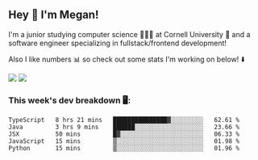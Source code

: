 ## Hey 👋 I'm Megan! 
I'm a junior studying computer science 👩🏻‍💻 at Cornell University 🐻 and a software engineer specializing in fullstack/frontend development!

Also I like numbers 📊 so check out some stats I'm working on below! ⬇️

<img src="https://github-readme-stats.vercel.app/api?username=meganyin13&show_icons=true&hide=stars&count_private=true" />

<img src="https://github-readme-stats.vercel.app/api/top-langs/?username=meganyin13&layout=compact&hide=Jupyter%20Notebook" />

### This week's dev breakdown 🖥:
<!--START_SECTION:waka-->
```text
TypeScript   8 hrs 21 mins   ███████████████▓░░░░░░░░░   62.61 % 
Java         3 hrs 9 mins    ██████░░░░░░░░░░░░░░░░░░░   23.66 % 
JSX          50 mins         █▓░░░░░░░░░░░░░░░░░░░░░░░   06.33 % 
JavaScript   15 mins         ▒░░░░░░░░░░░░░░░░░░░░░░░░   01.98 % 
Python       15 mins         ▒░░░░░░░░░░░░░░░░░░░░░░░░   01.96 % 
```
<!--END_SECTION:waka-->
